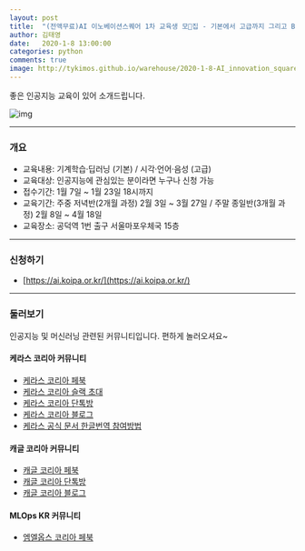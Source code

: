```yaml
---
layout: post
title:  "(전액무료)AI 이노베이션스퀘어 1차 교육생 모집 - 기본에서 고급까지 그리고 BM"
author: 김태영
date:   2020-1-8 13:00:00
categories: python
comments: true
image: http://tykimos.github.io/warehouse/2020-1-8-AI_innovation_square_1st_1.jpg
---
```


좋은 인공지능 교육이 있어 소개드립니다. 

![img](http://tykimos.github.io/warehouse/2020-1-8-AI_innovation_square_1st_1.jpg)

--- 

### 개요

* 교육내용: 기계학습·딥러닝 (기본) / 시각·언어·음성 (고급)
* 교육대상: 인공지능에 관심있는 분이라면 누구나 신청 가능
* 접수기간: 1월 7일 ~ 1월 23일 18시까지
* 교육기간: 주중 저녁반(2개월 과정) 2월 3일 ~ 3월 27일 / 주말 종일반(3개월 과정) 2월 8일 ~ 4월 18일
* 교육장소: 공덕역 1번 출구 서울마포우체국 15층

---

### 신청하기

* [https://ai.koipa.or.kr/](https://ai.koipa.or.kr/)

---

### 둘러보기

인공지능 및 머신러닝 관련된 커뮤니티입니다. 편하게 놀러오셔요~

#### 케라스 코리아 커뮤니티

* [케라스 코리아 페북](https://www.facebook.com/groups/KerasKorea/)
* [케라스 코리아 슬랙 초대](https://join.slack.com/t/keraskorea/shared_invite/enQtNTUzMTUxMzIyMzg4LWQ3YmQ1YTdmNTYxOTAwZTExNmFmOGM3M2QyMjIyNzYwYTY2YTY2ZjBlNDNlZDdmMTU0NGVjYzFkMWYxNzE0ZDA)
* [케라스 코리아 단톡방](https://open.kakao.com/o/g93MSBV)
* [케라스 코리아 블로그](http://keraskorea.github.io)
* [케라스 공식 문서 한글번역 참여방법](https://tykimos.github.io/2019/02/06/Contribution_of_Keras_Document_to_Korean_Translation/)

#### 캐글 코리아 커뮤니티

* [캐글 코리아 페북](https://www.facebook.com/groups/KaggleKoreaOpenGroup/)
* [캐글 코리아 단톡방](https://open.kakao.com/o/gP24T89)
* [캐글 코리아 블로그](https://kaggle-kr.tistory.com/)

#### MLOps KR 커뮤니티

* [엠엘옵스 코리아 페북](https://www.facebook.com/groups/MLOpsKR/)
